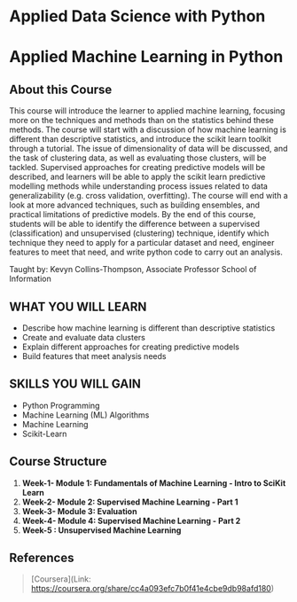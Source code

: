 # Applied Data Science with Python

# Applied Machine Learning in Python

## About this Course
This course will introduce the learner to applied machine learning, focusing more on the techniques and methods than on the statistics behind these methods. The course will start with a discussion of how machine learning is different than descriptive statistics, and introduce the scikit learn toolkit through a tutorial. The issue of dimensionality of data will be discussed, and the task of clustering data, as well as evaluating those clusters, will be tackled. Supervised approaches for creating predictive models will be described, and learners will be able to apply the scikit learn predictive modelling methods while understanding process issues related to data generalizability (e.g. cross validation, overfitting). The course will end with a look at more advanced techniques, such as building ensembles, and practical limitations of predictive models. By the end of this course, students will be able to identify the difference between a supervised (classification) and unsupervised (clustering) technique, identify which technique they need to apply for a particular dataset and need, engineer features to meet that need, and write python code to carry out an analysis. 

Taught by:  Kevyn Collins-Thompson, Associate Professor
School of Information

## WHAT YOU WILL LEARN
* Describe how machine learning is different than descriptive statistics
* Create and evaluate data clusters
* Explain different approaches for creating predictive models
* Build features that meet analysis needs

## SKILLS YOU WILL GAIN
* Python Programming
* Machine Learning (ML) Algorithms
* Machine Learning
* Scikit-Learn

## Course Structure
1. **Week-1- Module 1: Fundamentals of Machine Learning - Intro to SciKit Learn**
2. **Week-2- Module 2: Supervised Machine Learning - Part 1**
3. **Week-3- Module 3: Evaluation**
4. **Week-4- Module 4: Supervised Machine Learning - Part 2** 
5. **Week-5 : Unsupervised Machine Learning**

## References 
> [Coursera](Link: https://coursera.org/share/cc4a093efc7b0f41e4cbe9db98afd180)
